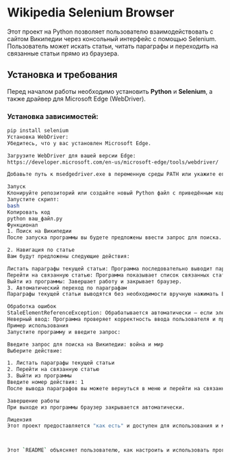 
# Wikipedia Selenium Browser

Этот проект на Python позволяет пользователю взаимодействовать с сайтом Википедии через консольный интерфейс с помощью Selenium. Пользователь может искать статьи, читать параграфы и переходить на связанные статьи прямо из браузера.

## Установка и требования

Перед началом работы необходимо установить **Python** и **Selenium**, а также драйвер для Microsoft Edge (WebDriver). 

### Установка зависимостей:
```bash
pip install selenium
Установка WebDriver:
Убедитесь, что у вас установлен Microsoft Edge.

Загрузите WebDriver для вашей версии Edge:
https://developer.microsoft.com/en-us/microsoft-edge/tools/webdriver/

Добавьте путь к msedgedriver.exe в переменную среды PATH или укажите его при вызове Service().

Запуск
Клонируйте репозиторий или создайте новый Python файл с приведённым кодом.
Запустите скрипт:
bash
Копировать код
python ваш_файл.py
Функционал
1. Поиск на Википедии
После запуска программы вы будете предложены ввести запрос для поиска. Программа автоматически откроет соответствующую страницу.

2. Навигация по статье
Вам будут предложены следующие действия:

Листать параграфы текущей статьи: Программа последовательно выводит параграфы статьи с задержкой между ними.
Перейти на связанную статью: Программа показывает список связанных статей и позволяет перейти на одну из них.
Выйти из программы: Завершает работу и закрывает браузер.
3. Автоматический переход по параграфам
Параграфы текущей статьи выводятся без необходимости вручную нажимать Enter – каждые 3 секунды выводится новый параграф.

Обработка ошибок
StaleElementReferenceException: Обрабатывается автоматически – если элементы на странице обновились, программа выполняет повторный поиск.
Неверный ввод: Программа проверяет корректность ввода пользователя и при ошибке предлагает повторить ввод.
Пример использования
Запустите программу и введите запрос:

Введите запрос для поиска на Википедии: война и мир
Выберите действие:

1. Листать параграфы текущей статьи
2. Перейти на связанную статью
3. Выйти из программы
Введите номер действия: 1
После вывода параграфов вы можете вернуться в меню и перейти на связанные статьи или завершить программу.

Завершение работы
При выходе из программы браузер закрывается автоматически.

Лицензия
Этот проект предоставляется "как есть" и доступен для использования и модификации по вашему усмотрению.



Этот `README` объясняет пользователю, как настроить и использовать программу, описывает функционал и пример использования, а также включает инструкции по установке и обработке ошибок.








